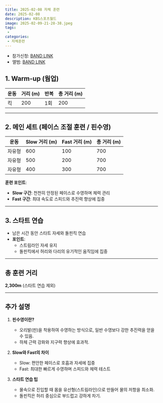 ```yaml
---
title: 2025-02-08 자체 훈련
date: 2025-02-08
description: KBS스포츠월드
image: 2025-02-09-21-28-38.jpeg
tags:
 - 
categories:
 - 자체훈련
---
```


- 참가신청: [BAND LINK](https://band.us/band/93484357/schedule/4%2F93484357%2F582941420%2F19700101)
- 앨범: [BAND LINK](https://band.us/band/93484357/album/84801167)


## 1. Warm-up (웜업)
| 운동 | 거리 (m) | 반복 | 총 거리 (m) |
|------|----------|------|-------------|
| 킥 | 200 | 1회 | 200 |

---

## 2. 메인 세트 (페이스 조절 훈련 / 핀수영)
| 운동 | Slow 거리 (m) | Fast 거리 (m) | 총 거리 (m) |
|------|---------------|---------------|-------------|
| 자유형 | 600 | 100 | 700 |
| 자유형 | 500 | 200 | 700 |
| 자유형 | 400 | 300 | 700 |

**훈련 포인트**:
- **Slow 구간**: 천천히 안정된 페이스로 수영하며 체력 관리
- **Fast 구간**: 최대 속도로 스피드와 추진력 향상에 집중

---

## 3. 스타트 연습
- 남은 시간 동안 스타트 자세와 돌핀킥 연습
- **포인트**:
  - 스트림라인 자세 유지
  - 돌핀킥에서 허리와 다리의 유기적인 움직임에 집중

---

## 총 훈련 거리
**2,300m** (스타트 연습 제외)

---

## 추가 설명
1. **핀수영이란?**
   - 오리발(핀)을 착용하여 수영하는 방식으로, 일반 수영보다 강한 추진력을 얻을 수 있음.
   - 하체 근력 강화와 지구력 향상에 효과적.

2. **Slow와 Fast의 차이**
   - Slow: 편안한 페이스로 호흡과 자세에 집중
   - Fast: 최대한 빠르게 수영하며 스피드와 체력 테스트

3. **스타트 연습 팁**
   - 물속으로 진입할 때 몸을 유선형(스트림라인)으로 만들어 물의 저항을 최소화.
   - 돌핀킥은 허리 중심으로 부드럽고 강하게 차기.
